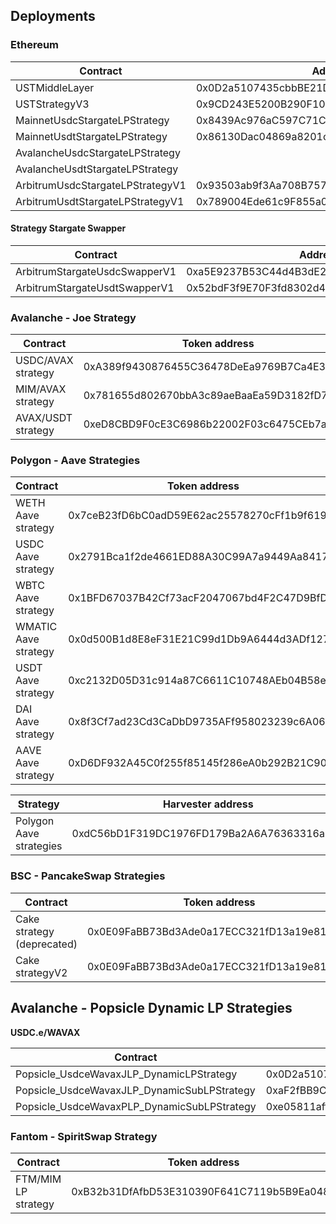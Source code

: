 ## Deployments

### Ethereum

| Contract                         | Address                                    |
| -------------------------------- | ------------------------------------------ |
| USTMiddleLayer                   | 0x0D2a5107435cbbBE21Db1ADB5F1E078E63e59449 |
| USTStrategyV3                    | 0x9CD243E5200B290F10d74D93E0CA6C9e51B3d664 |
| MainnetUsdcStargateLPStrategy    | 0x8439Ac976aC597C71C0512D8a53697a39E8F9773 |
| MainnetUsdtStargateLPStrategy    | 0x86130Dac04869a8201c7077270C10f3AFaba1c82 |
| AvalancheUsdcStargateLPStrategy  |                                            |
| AvalancheUsdtStargateLPStrategy  |                                            |
| ArbitrumUsdcStargateLPStrategyV1 | 0x93503ab9f3Aa708B757cAf3238B7673baB2e3409 |
| ArbitrumUsdtStargateLPStrategyV1 | 0x789004Ede61c9F855a0EcAAd7f0616bF23f0C952 |

#### Strategy Stargate Swapper

| Contract                      | Address                                    |
| ----------------------------- | ------------------------------------------ |
| ArbitrumStargateUsdcSwapperV1 | 0xa5E9237B53C44d4B3dE26e307c2034DF1084c94c |
| ArbitrumStargateUsdtSwapperV1 | 0x52bdF3f9E70F3fd8302d43F501c69871AC21e73b |

### Avalanche - Joe Strategy

| Contract           | Token address                              | Strategy Address                           |
| ------------------ | ------------------------------------------ | ------------------------------------------ |
| USDC/AVAX strategy | 0xA389f9430876455C36478DeEa9769B7Ca4E3DDB1 | 0x663Ef4455A07243D9029bA0fC48297AE181aeb38 |
| MIM/AVAX strategy  | 0x781655d802670bbA3c89aeBaaEa59D3182fD755D | 0x43838338F30795185Dabf1e52DaE6a3FEEdC953d |
| AVAX/USDT strategy | 0xeD8CBD9F0cE3C6986b22002F03c6475CEb7a6256 | 0x87A5bF86D6C96775d926F43700c0fD99EE0c2E82 |

### Polygon - Aave Strategies

| Contract             | Token address                              | Strategy Address                           |
| -------------------- | ------------------------------------------ | ------------------------------------------ |
| WETH Aave strategy   | 0x7ceB23fD6bC0adD59E62ac25578270cFf1b9f619 | 0x760ef4F484EbF2668001B090291f84A3CDf2f3aa |
| USDC Aave strategy   | 0x2791Bca1f2de4661ED88A30C99A7a9449Aa84174 | 0xCFb49550ce8f39c29E73BA0baBc16609A63b31b1 |
| WBTC Aave strategy   | 0x1BFD67037B42Cf73acF2047067bd4F2C47D9BfD6 | 0xF2CF8109d1c66112132180c0d0f925bDD7b4c246 |
| WMATIC Aave strategy | 0x0d500B1d8E8eF31E21C99d1Db9A6444d3ADf1270 | 0x7166D2efffCA02c6A21A235732131660c3E61f9F |
| USDT Aave strategy   | 0xc2132D05D31c914a87C6611C10748AEb04B58e8F | 0x59c7459281B4CF2eE96C1CA2A410Fdf03F51A369 |
| DAI Aave strategy    | 0x8f3Cf7ad23Cd3CaDbD9735AFf958023239c6A063 | 0xB6665Ba83e054A91db1e6fC2252b4346a12C60d7 |
| AAVE Aave strategy   | 0xD6DF932A45C0f255f85145f286eA0b292B21C90B | 0x5fB5d087A67d412350060c848b826B9Fb0FE92bA |

| Strategy                | Harvester address                          |
| ----------------------- | ------------------------------------------ |
| Polygon Aave strategies | 0xdC56bD1F319DC1976FD179Ba2A6A76363316a374 |

### BSC - PancakeSwap Strategies

| Contract                   | Token address                              | Strategy Address                           |
| -------------------------- | ------------------------------------------ | ------------------------------------------ |
| Cake strategy (deprecated) | 0x0E09FaBB73Bd3Ade0a17ECC321fD13a19e81cE82 | 0x08B918dD18E087893bb9d711d9E0BBaA7a63Ef63 |
| Cake strategyV2            | 0x0E09FaBB73Bd3Ade0a17ECC321fD13a19e81cE82 | 0x6171619B5793099F8C577fe5dFC08ceA35a3B3Aa |

## Avalanche - Popsicle Dynamic LP Strategies

**USDC.e/WAVAX**

| Contract                                    | Strategy Address                           |
| ------------------------------------------- | ------------------------------------------ |
| Popsicle_UsdceWavaxJLP_DynamicLPStrategy    | 0x0D2a5107435cbbBE21Db1ADB5F1E078E63e59449 |
| Popsicle_UsdceWavaxJLP_DynamicSubLPStrategy | 0xaF2fBB9CB80EdFb7d3f2d170a65AE3bFa42d0B86 |
| Popsicle_UsdceWavaxPLP_DynamicSubLPStrategy | 0xe05811aff7A105fe05b7144F4E0Dd777a83a194e |

### Fantom - SpiritSwap Strategy

| Contract            | Token address                              | Strategy Address                           |
| ------------------- | ------------------------------------------ | ------------------------------------------ |
| FTM/MIM LP strategy | 0xB32b31DfAfbD53E310390F641C7119b5B9Ea0488 | 0xD5d0f5d872ed4eB74AA3E8fa6D833d6f7603D2EC |
